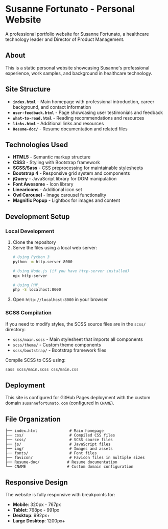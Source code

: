 # Susanne Fortunato - Personal Website

A professional portfolio website for Susanne Fortunato, a healthcare technology leader and Director of Product Management.

## About

This is a static personal website showcasing Susanne's professional experience, work samples, and background in healthcare technology. 

## Site Structure

- **`index.html`** - Main homepage with professional introduction, career background, and contact information
- **`user-feedback.html`** - Page showcasing user testimonials and feedback
- **`what-to-read.html`** - Reading recommendations and resources
- **`links.html`** - Additional links and resources
- **`Resume-doc/`** - Resume documentation and related files

## Technologies Used

- **HTML5** - Semantic markup structure
- **CSS3** - Styling with Bootstrap framework
- **SCSS/Sass** - CSS preprocessing for maintainable stylesheets
- **Bootstrap 4** - Responsive grid system and components
- **jQuery** - JavaScript library for DOM manipulation
- **Font Awesome** - Icon library
- **Linearicons** - Additional icon set
- **Owl Carousel** - Image carousel functionality
- **Magnific Popup** - Lightbox for images and content

## Development Setup

### Local Development
1. Clone the repository
2. Serve the files using a local web server:
   ```bash
   # Using Python 3
   python -m http.server 8000
   
   # Using Node.js (if you have http-server installed)
   npx http-server
   
   # Using PHP
   php -S localhost:8000
   ```
3. Open `http://localhost:8000` in your browser

### SCSS Compilation
If you need to modify styles, the SCSS source files are in the `scss/` directory:
- `scss/main.scss` - Main stylesheet that imports all components
- `scss/theme/` - Custom theme components
- `scss/bootstrap/` - Bootstrap framework files

Compile SCSS to CSS using:
```bash
sass scss/main.scss css/main.css
```

## Deployment

This site is configured for GitHub Pages deployment with the custom domain `susannefortunato.com` (configured in `CNAME`).

## File Organization

```
├── index.html              # Main homepage
├── css/                    # Compiled CSS files
├── scss/                   # SCSS source files
├── js/                     # JavaScript files
├── img/                    # Images and assets
├── fonts/                  # Font files
├── favicon/                # Favicon files in multiple sizes
├── Resume-doc/            # Resume documentation
└── CNAME                  # Custom domain configuration
```

## Responsive Design

The website is fully responsive with breakpoints for:
- **Mobile**: 320px - 767px
- **Tablet**: 768px - 991px  
- **Desktop**: 992px+
- **Large Desktop**: 1200px+
